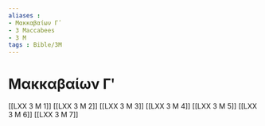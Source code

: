 ```yaml
---
aliases : 
- Μακκαβαίων Γʹ
- 3 Maccabees
- 3 M
tags : Bible/3M
---
```


# Μακκαβαίων Γʹ

[[LXX 3 M 1]]
[[LXX 3 M 2]]
[[LXX 3 M 3]]
[[LXX 3 M 4]]
[[LXX 3 M 5]]
[[LXX 3 M 6]]
[[LXX 3 M 7]]

